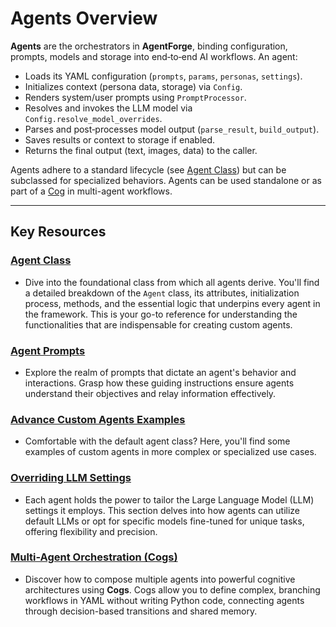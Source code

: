 # Agents Overview

**Agents** are the orchestrators in **AgentForge**, binding configuration, prompts, models and storage into end‑to‑end AI workflows. An agent:

- Loads its YAML configuration (`prompts`, `params`, `personas`, `settings`).
- Initializes context (persona data, storage) via `Config`.
- Renders system/user prompts using `PromptProcessor`.
- Resolves and invokes the LLM model via `Config.resolve_model_overrides`.
- Parses and post‑processes model output (`parse_result`, `build_output`).
- Saves results or context to storage if enabled.
- Returns the final output (text, images, data) to the caller.

Agents adhere to a standard lifecycle (see [Agent Class](AgentClass.md)) but can be subclassed for specialized behaviors. Agents can be used standalone or as part of a [Cog](../cogs/cogs.md) in multi-agent workflows.

---

## Key Resources

### **[Agent Class](AgentClass.md)**
- Dive into the foundational class from which all agents derive. You'll find a detailed breakdown of the `Agent` class, its attributes, initialization process, methods, and the essential logic that underpins every agent in the framework. This is your go-to reference for understanding the functionalities that are indispensable for creating custom agents.

### **[Agent Prompts](AgentPrompts.md)**
- Explore the realm of prompts that dictate an agent's behavior and interactions. Grasp how these guiding instructions ensure agents understand their objectives and relay information effectively.

### **[Advance Custom Agents Examples](CustomAgents.md)**
- Comfortable with the default agent class? Here, you'll find some examples of custom agents in more complex or specialized use cases.

### **[Overriding LLM Settings](../settings/models.md/#specifying-model-overrides-in-agents)**
- Each agent holds the power to tailor the Large Language Model (LLM) settings it employs. This section delves into how agents can utilize default LLMs or opt for specific models fine-tuned for unique tasks, offering flexibility and precision.

### **[Multi-Agent Orchestration (Cogs)](../cogs/cogs.md)**
- Discover how to compose multiple agents into powerful cognitive architectures using **Cogs**. Cogs allow you to define complex, branching workflows in YAML without writing Python code, connecting agents through decision-based transitions and shared memory.

